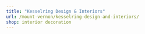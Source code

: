 ```yaml
---
title: "Kesselring Design & Interiors"
url: /mount-vernon/kesselring-design-and-interiors/
shop: interior decoration
---
```

